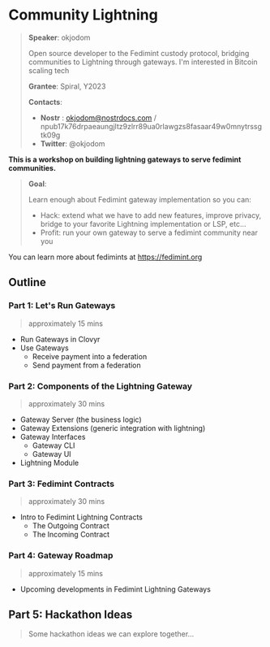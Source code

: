 # Community Lightning

> **Speaker**: okjodom
>
> Open source developer to the Fedimint custody protocol, bridging communities to Lightning through gateways. I'm interested in Bitcoin scaling tech
>
> **Grantee**: Spiral, Y2023
> 
> **Contacts**:
> - **Nostr**  : okjodom@nostrdocs.com / npub17k76drpaeaungjltz9zlrr89ua0rlawgzs8fasaar49w0mnytrssgtk09g
> - **Twitter**: @okjodom

**This is a workshop on building lightning gateways to serve fedimint communities.**

> **Goal**:
>
> Learn enough about Fedimint gateway implementation so you can:
>   - Hack: extend what we have to add new features, improve privacy, bridge to your favorite Lightning implementation or LSP, etc...
>   - Profit: run your own gateway to serve a fedimint community near you

You can learn more about fedimints at https://fedimint.org 

## Outline

### Part 1: Let's Run Gateways

> approximately 15 mins

- Run Gateways in Clovyr
- Use Gateways
  - Receive payment into a federation
  - Send payment from a federation

### Part 2: Components of the Lightning Gateway

> approximately 30 mins

- Gateway Server (the business logic)
- Gateway Extensions (generic integration with lightning)
- Gateway Interfaces
  - Gateway CLI
  - Gateway UI
- Lightning Module

### Part 3: Fedimint Contracts

> approximately 30 mins

- Intro to Fedimint Lightning Contracts
  - The Outgoing Contract
  - The Incoming Contract


### Part 4: Gateway Roadmap
> approximately 15 mins

- Upcoming developments in Fedimint Lightning Gateways

## Part 5: Hackathon Ideas
> Some hackathon ideas we can explore together...
